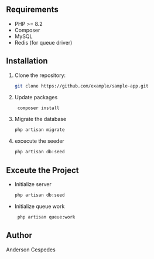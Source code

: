## Requirements

- PHP >= 8.2
- Composer
- MySQL
- Redis (for queue driver)

## Installation

1. Clone the repository:

   ```bash
   git clone https://github.com/example/sample-app.git
   ```
2. Update packages
   ```bash
    composer install
   ```
3. Migrate the database
    ```bash
    php artisan migrate
    ```
4. excecute the seeder

    ```bash
    php artisan db:seed
    ```
## Exceute the Project
- Initialize server
    ```bash
    php artisan db:seed
    ```
- Initialize queue work
    ```bash
     php artisan queue:work
    ```
## Author
Anderson Cespedes 
